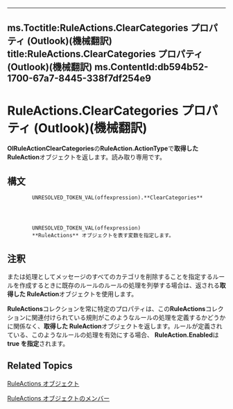 

---
ms.Toctitle:RuleActions.ClearCategories プロパティ (Outlook)(機械翻訳)
title:RuleActions.ClearCategories プロパティ (Outlook)(機械翻訳)
ms.ContentId:db594b52-1700-67a7-8445-338f7df254e9
---
# RuleActions.ClearCategories プロパティ (Outlook)(機械翻訳)




**OlRuleActionClearCategories**の**RuleAction.ActionType**で**取得した RuleAction**オブジェクトを返します。読み取り専用です。

## 構文

            UNRESOLVED_TOKEN_VAL(offexpression).**ClearCategories**




            UNRESOLVED_TOKEN_VAL(offexpression)
            **RuleActions** オブジェクトを表す変数を指定します。



## 注釈
または処理としてメッセージのすべてのカテゴリを削除することを指定するルールを作成するときに既存のルールのルールの処理を列挙する場合は、返される**取得した RuleAction**オブジェクトを使用します。



**RuleActions**コレクションを常に特定のプロパティは、この**RuleActions**コレクションに関連付けられている規則がこのようなルールの処理を定義するかどうかに関係なく、**取得した RuleAction**オブジェクトを返します。ルールが定義されている、このようなルールの処理を有効にする場合、 **RuleAction.Enabled**は**true を指定**されます。



## Related Topics

[RuleActions オブジェクト](82ba76cd-86a4-3372-cb51-2df1d58c8b71.md)

[RuleActions オブジェクトのメンバー](ea4c7acb-2ce2-ecf9-046f-2eb48d4935bb.md)




